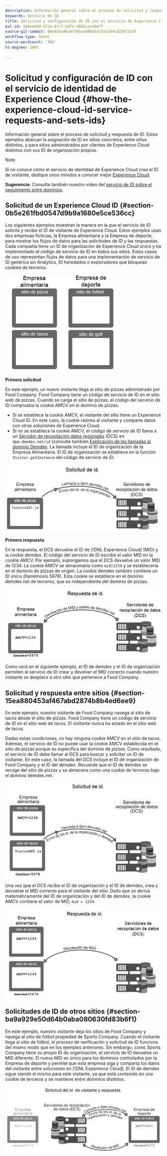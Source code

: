 ```yaml
---
description: Información general sobre el proceso de solicitud y respuesta de ID. Estos ejemplos abarcan la asignación de ID en sitios concretos, entre sitios distintos, y para sitios administrados por clientes de Experience Cloud distintos con sus ID de organización propios.
keywords: Servicio de ID
title: Solicitud y configuración de ID con el servicio de Experience Cloud ID
exl-id: 1bbee560-d72a-47cf-b3fe-d6bbcacb9eff
source-git-commit: 06e935a4ba4776baa900d3dc91e294c92b873c0f
workflow-type: tm+mt
source-wordcount: '762'
ht-degree: 100%

---
```


# Solicitud y configuración de ID con el servicio de identidad de Experience Cloud {#how-the-experience-cloud-id-service-requests-and-sets-ids}

Información general sobre el proceso de solicitud y respuesta de ID. Estos ejemplos abarcan la asignación de ID en sitios concretos, entre sitios distintos, y para sitios administrados por clientes de Experience Cloud distintos con sus ID de organización propios.

>[!NOTE]
>
>Si no conoce cómo el servicio de identidad de Experience Cloud crea el ID de visitante, dedique unos minutos a conocer mejor [Experience Cloud](../introduction/cookies.md).

**Sugerencia:** Consulte también nuestro vídeo del [servicio de ID sobre el seguimiento entre dominios](https://helpx.adobe.com/es/marketing-cloud-core/kb/MCID/CrossDomain.html).

## Solicitud de un Experience Cloud ID {#section-0b5e261fbd0547d9b9a1680e5ce536cc}

Los siguientes ejemplos muestran la manera en la que el servicio de ID solicita y recibe el ID de visitante de Experience Cloud. Estos ejemplos usan dos empresas ficticias, la Empresa alimentaria y la Empresa de deporte, para mostrar los flujos de datos para las solicitudes de ID y las respuestas. Cada compañía tiene un ID de organización de Experience Cloud único y ha implementado el código de servicio de ID en todos sus sitios. Estos casos de uso representan flujos de datos para una implementación de servicio de ID genérica sin Analytics, ID heredados o exploradores que bloquean cookies de terceros.

![](assets/sample_sites.png)

**Primera solicitud**

En este ejemplo, un nuevo visitante llega al sitio de pizzas administrado por Food Company. Food Company tiene un código de servicio de ID en el sitio web de pizzas. Cuando se carga el sitio de pizzas, el código del servicio de ID comprueba la cookie AMCV en el dominio de pizzas.

* Si se establece la cookie AMCV, el visitante del sitio tiene un Experience Cloud ID. En este caso, la cookie rastrea al visitante y comparte datos con otras soluciones de Experience Cloud.
* Si no se establece la cookie AMCV, el código de servicio de ID llama a un [Servidor de recopilación datos regionales](https://experienceleague.adobe.com/docs/analytics/technotes/rdc/regional-data-collection.html?lang=es) (DCS) en `dpm.demdex.net/id` (consulte también [Explicación de las llamadas al dominio Demdex](https://experienceleague.adobe.com/docs/audience-manager/user-guide/reference/demdex-calls.html?lang=es). La llamada incluye el ID de organización de la Empresa Alimentaria. El ID de organización se establece en la función `Visitor.getInstance` del código de servicio de ID.

![](assets/request1.png)

**Primera respuesta**

En la respuesta, el DCS devuelve el ID de [!DNL Experience Cloud] (MID) y la cookie demdex. El código del servicio de ID escribe el valor MID en la cookie AMCV. Por ejemplo, supongamos que el DCS devuelve un valor MID de 1234. La cookie AMCV se almacenaría como `mid|1234` y se establecería en el dominio de pizzas de origen. La cookie demdex también contiene un ID único (llamémoslo 5678). Esta cookie se establece en el dominio demdex.net de terceros, que es independiente del dominio de pizzas.

![](assets/response1.png)

Como verá en el siguiente ejemplo, el ID de demdex y el ID de organización permiten al servicio de ID crear y devolver el MID correcto cuando nuestro visitante se desplace a otro sitio que pertenece a Food Company.

## Solicitud y respuesta entre sitios {#section-15ea880453af467abd2874b8b4ed6ee9}

En este ejemplo, nuestro visitante de Food Company navega al sitio de tacos desde el sitio de pizzas. Food Company tiene un código de servicio de ID en el sitio web de tacos. El visitante nunca ha estado en el sitio web de tacos.

Dadas estas condiciones, no hay ninguna cookie AMCV en el sitio de tacos. Además, el servicio de ID no puede usar la cookie AMCV establecida en el sitio de pizzas porque es específica del dominio de pizzas. Como resultado, el servicio de ID debe llamar al DCS para buscar y solicitar un ID de visitante. En este caso, la llamada del DCS incluye el ID de organización de Food Company *y* el ID del demdex. Recuerde que el ID de demdex se recoge del sitio de pizzas y se almacena como una cookie de terceros bajo el dominio demdex.net.

![](assets/request2.png)

Una vez que el DCS recibe el ID de organización y el ID de demdex, crea y devuelve el MID correcto para el visitante del sitio. Dado que se deriva matemáticamente del ID de organización y del ID de demdex, la cookie AMCV contiene el valor de MID, `mid = 1234`.

![](assets/response2.png)

## Solicitudes de ID de otros sitios {#section-ba9a929e50d64b0aba080630fd83b6f1}

En este ejemplo, nuestro visitante deja los sitios de Food Company y navega al sitio de fútbol propiedad de Sports Company. Cuando el visitante llega al sitio de fútbol, el proceso de verificación y solicitud de ID funciona del mismo modo que en los ejemplos anteriores. Sin embargo, como Sports Company tiene su propio ID de organización, el servicio de ID devuelve un MID diferente. El nuevo MID es único para los dominios controlados por la Empresa de deporte y permite que esta empresa siga y comparta los datos del visitante entre soluciones en [!DNL Experience Cloud]. El ID de demdex sigue siendo el mismo para este visitante, ya que está contenido en una cookie de terceros y se mantiene entre dominios distintos.

![](assets/req_resp.png)

